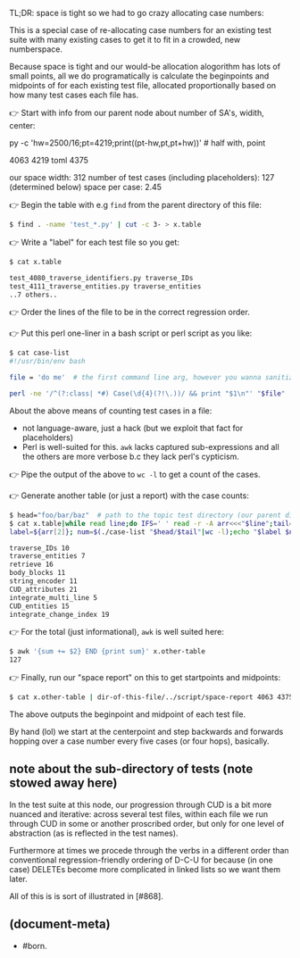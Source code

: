 TL;DR: space is tight so we had to go crazy allocating case numbers:

This is a special case of re-allocating case numbers for an existing test
suite with many existing cases to get it to fit in a crowded, new numberspace.

Because space is tight and our would-be allocation alogorithm has lots of
small points, all we do programatically is calculate the beginpoints and
midpoints of for each existing test file, allocated proportionally based on
how many test cases each file has.

👉 Start with info from our parent node about number of SA's, widith, center:

py -c 'hw=2500/16;pt=4219;print((pt-hw,pt,pt+hw))'  # half with, point

4063
4219 toml
4375

our space width: 312
number of test cases (including placeholders): 127 (determined below)
space per case: 2.45

👉 Begin the table with e.g `find` from the parent directory of this file:

```bash
$ find . -name 'test_*.py' | cut -c 3- > x.table
```

👉 Write a "label" for each test file so you get:

```bash
$ cat x.table

test_4080_traverse_identifiers.py traverse_IDs
test_4111_traverse_entities.py traverse_entities
..7 others..
```

👉 Order the lines of the file to be in the correct regression order.

👉 Put this perl one-liner in a bash script or perl script as you like:

```bash
$ cat case-list
#!/usr/bin/env bash

file = 'do me'  # the first command line arg, however you wanna sanitize that

perl -ne '/^(?:class| *#) Case(\d{4}(?!\.))/ && print "$1\n"' "$file"
```

About the above means of counting test cases in a file:
  - not language-aware, just a hack (but we exploit that fact for placeholders)
  - Perl is well-suited for this. `awk` lacks captured sub-expressions
    and all the others are more verbose b.c they lack perl's cypticism.

👉 Pipe the output of the above to `wc -l` to get a count of the cases.

👉 Generate another table (or just a report) with the case counts:

```zsh
$ head="foo/bar/baz"  # path to the topic test directory (our parent dir)
$ cat x.table|while read line;do IFS=' ' read -r -A arr<<<"$line";tail=${arr[1]};\
label=${arr[2]}; num=$(./case-list "$head/$tail"|wc -l);echo "$label $num";done

traverse_IDs 10
traverse_entities 7
retrieve 16
body_blocks 11
string_encoder 11
CUD_attributes 21
integrate_multi_line 5
CUD_entities 15
integrate_change_index 19
```

👉 For the total (just informational), `awk` is well suited here:

```bash
$ awk '{sum += $2} END {print sum}' x.other-table
127
```

👉 Finally, run our "space report" on this to get startpoints and midpoints:

```bash
$ cat x.other-table | dir-of-this-file/../script/space-report 4063 4375
```

The above outputs the beginpoint and midpoint of each test file.

By hand (lol) we start at the centerpoint and step backwards and forwards
hopping over a case number every five cases (or four hops), basically.




## note about the sub-directory of tests (note stowed away here)

In the test suite at this node, our progression through CUD is a bit more
nuanced and iterative: across several test files, within each file we run
through CUD in some or another proscribed order, but only for one level
of abstraction (as is reflected in the test names).

Furthermore at times we procede through the verbs in a different order than
conventional regression-friendly ordering of D-C-U for because (in one case)
DELETEs become more complicated in linked lists so we want them later.

All of this is is sort of illustrated in [#868].



## (document-meta)

  - #born.
